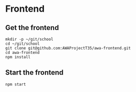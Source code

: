 # Frontend

## Get the frontend

```
mkdir -p ~/git/school
cd ~/git/school
git clone git@github.com:AWAProjectT35/awa-frontend.git
cd awa-frontend
npm install
```

## Start the frontend

```
npm start
```

